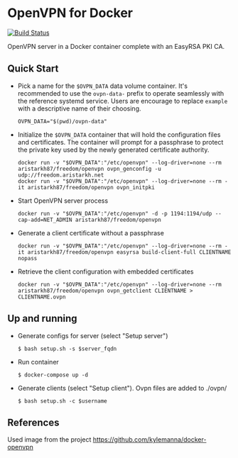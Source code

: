 # OpenVPN for Docker
[![Build Status](https://travis-ci.org/aristarkh87/docker-openvpn.svg?branch=master)](https://travis-ci.org/aristarkh87/docker-openvpn)

OpenVPN server in a Docker container complete with an EasyRSA PKI CA.

## Quick Start

* Pick a name for the `$OVPN_DATA` data volume container. It's recommended to
  use the `ovpn-data-` prefix to operate seamlessly with the reference systemd
  service.  Users are encourage to replace `example` with a descriptive name of
  their choosing.

  ```
  OVPN_DATA="$(pwd)/ovpn-data"
  ```

* Initialize the `$OVPN_DATA` container that will hold the configuration files
  and certificates.  The container will prompt for a passphrase to protect the
  private key used by the newly generated certificate authority.

  ```
  docker run -v "$OVPN_DATA":"/etc/openvpn" --log-driver=none --rm aristarkh87/freedom/openvpn ovpn_genconfig -u udp://freedom.aristarkh.net
  docker run -v "$OVPN_DATA":"/etc/openvpn" --log-driver=none --rm -it aristarkh87/freedom/openvpn ovpn_initpki
  ```

* Start OpenVPN server process

  ```
  docker run -v "$OVPN_DATA":"/etc/openvpn" -d -p 1194:1194/udp --cap-add=NET_ADMIN aristarkh87/freedom/openvpn
  ```

* Generate a client certificate without a passphrase

  ```
  docker run -v "$OVPN_DATA":"/etc/openvpn" --log-driver=none --rm -it aristarkh87/freedom/openvpn easyrsa build-client-full CLIENTNAME nopass
  ```

* Retrieve the client configuration with embedded certificates

  ```
  docker run -v "$OVPN_DATA":"/etc/openvpn" --log-driver=none --rm aristarkh87/freedom/openvpn ovpn_getclient CLIENTNAME > CLIENTNAME.ovpn
  ```

## Up and running

* Generate configs for server (select "Setup server")

  ```
  $ bash setup.sh -s $server_fqdn
  ```

* Run container

  ```
  $ docker-compose up -d
  ```

* Generate clients (select "Setup client"). Ovpn files are added to ./ovpn/

  ```
  $ bash setup.sh -c $username
  ```

## References

Used image from the project https://github.com/kylemanna/docker-openvpn
